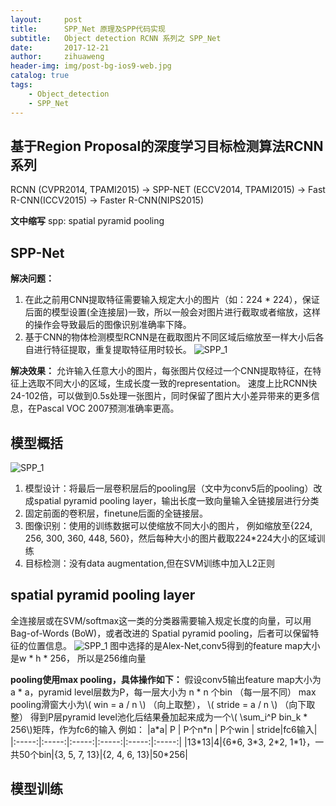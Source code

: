 ```yaml
---
layout:     post
title:      SPP_Net 原理及SPP代码实现
subtitle:   Object detection RCNN 系列之 SPP_Net
date:       2017-12-21
author:     zihuaweng
header-img: img/post-bg-ios9-web.jpg
catalog: true
tags:
    - Object_detection
    - SPP_Net
---
```


## 基于Region Proposal的深度学习目标检测算法RCNN系列
RCNN (CVPR2014, TPAMI2015) -> SPP-NET (ECCV2014, TPAMI2015) -> Fast R-CNN(ICCV2015) -> Faster R-CNN(NIPS2015)

**文中缩写**
spp: spatial pyramid pooling

## SPP-Net
**解决问题：**
1. 在此之前用CNN提取特征需要输入规定大小的图片（如：224 * 224），保证后面的模型设置(全连接层)一致，所以一般会对图片进行截取或者缩放，这样的操作会导致最后的图像识别准确率下降。
2. 基于CNN的物体检测模型RCNN是在截取图片不同区域后缩放至一样大小后各自进行特征提取，重复提取特征用时较长。
![SPP_1](http://zihuaweng.github.io/post_images/SPP/spp_1.png)

**解决效果：**
允许输入任意大小的图片，每张图片仅经过一个CNN提取特征，在特征上选取不同大小的区域，生成长度一致的representation。
速度上比RCNN快24-102倍，可以做到0.5s处理一张图片，同时保留了图片大小差异带来的更多信息，在Pascal VOC 2007预测准确率更高。


## 模型概括
![SPP_1](http://zihuaweng.github.io/post_images/SPP/spp_2.png)
1. 模型设计：将最后一层卷积层后的pooling层（文中为conv5后的pooling）改成spatial pyramid pooling layer，输出长度一致向量输入全链接层进行分类
2. 固定前面的卷积层，finetune后面的全链接层。
3. 图像识别：使用的训练数据可以使缩放不同大小的图片， 例如缩放至{224, 256, 300, 360, 448, 560}，然后每种大小的图片截取224\*224大小的区域训练
4. 目标检测：没有data augmentation,但在SVM训练中加入L2正则

## spatial pyramid pooling layer
全连接层或在SVM/softmax这一类的分类器需要输入规定长度的向量，可以用 Bag-of-Words (BoW)，或者改进的 Spatial pyramid pooling，后者可以保留特征的位置信息。
![SPP_1](http://zihuaweng.github.io/post_images/SPP/spp_3.png)
图中选择的是Alex-Net,conv5得到的feature map大小是w * h * 256， 所以是256维向量

**pooling使用max pooling，具体操作如下：**
假设conv5输出feature map大小为 a * a，pyramid level层数为P，每一层大小为 n * n 个bin （每一层不同）
max pooling滑窗大小为\\( win = a / n \\) （向上取整）， \\( stride = a / n \\) （向下取整）
得到P层pyramid level池化后结果叠加起来成为一个\\( \sum_i^P bin_k * 256\\)矩阵，作为fc6的输入
例如：
|a\*a| P | P个n\*n | P个win | stride|fc6输入|
|:-----:|:-----:|:-----:|:-----:|:-----:|:-----:|
|13\*13|4|{6\*6, 3\*3, 2\*2, 1\*1}，一共50个bin|{3, 5, 7, 13}|{2, 4, 6, 13}|50\*256|




## 模型训练
